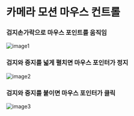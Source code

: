 # 카메라 모션 마우스 컨트롤

### 검지손가락으로 마우스 포인트를 움직임

![image1](https://user-images.githubusercontent.com/73572179/126422629-14abb64b-f06d-4f72-9f13-f186c1fe2061.JPG)

### 검지와 중지를 넓게 펼치면 마우스 포인터가 정지

![image2](https://user-images.githubusercontent.com/73572179/126422465-91fe8719-9e24-41fe-9fc5-baf1defba4d7.JPG)

### 검지와 중지를 붙이면 마우스 포인터가 클릭

![image3](https://user-images.githubusercontent.com/73572179/126422484-a3f969b3-3e7a-4748-84ec-7e7ac8613150.JPG)
